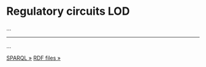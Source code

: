 <!--
.. title: Regulatory circuits LOD
.. slug: index
.. date: 2020-05-18 12:32:19 UTC+02:00
.. tags: 
.. category: 
.. link: 
.. description: 
.. type: text
.. hidetitle: true
-->

<div class="jumbotron">
  <h1 class="display-4">Regulatory circuits LOD</h1>
  <p class="lead">
      ...
  </p>
  <hr class="my-4">
  <p>
    ...
  </p>
  <a class="btn btn-secondary btn-lg" href="/sparql/" role="button">SPARQL »</a>
  <a class="btn btn-secondary btn-lg" href="/dumps/" role="button">RDF files »</a>
</div>